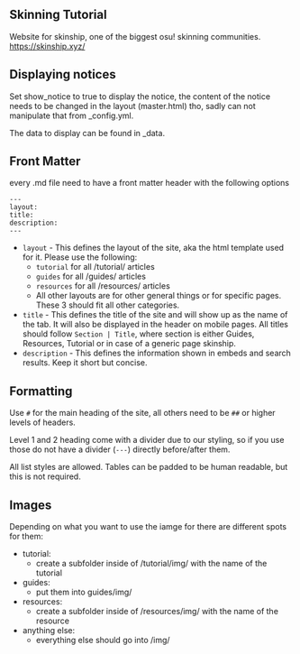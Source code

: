 ## Skinning Tutorial

Website for skinship, one of the biggest osu! skinning communities.
https://skinship.xyz/

## Displaying notices

Set show_notice to true to display the notice, the content of the notice needs to be changed in the layout (master.html) tho, sadly can not manipulate that from \_config.yml.

The data to display can be found in \_data.

## Front Matter

every .md file need to have a front matter header with the following options

```
---
layout:
title:
description:
---
```

-   `layout` - This defines the layout of the site, aka the html template used for it. Please use the following:
    -   `tutorial` for all /tutorial/ articles
    -   `guides` for all /guides/ articles
    -   `resources` for all /resources/ articles
    -   All other layouts are for other general things or for specific pages. These 3 should fit all other categories.
-   `title` - This defines the title of the site and will show up as the name of the tab. It will also be displayed in the header on mobile pages. All titles should follow `Section | Title`, where section is either Guides, Resources, Tutorial or in case of a generic page skinship.
-   `description` - This defines the information shown in embeds and search results. Keep it short but concise.

## Formatting

Use `#` for the main heading of the site, all others need to be `##` or higher levels of headers.

Level 1 and 2 heading come with a divider due to our styling, so if you use those do not have a divider (`---`) directly before/after them.

All list styles are allowed. Tables can be padded to be human readable, but this is not required.

## Images

Depending on what you want to use the iamge for there are different spots for them:

-   tutorial:
    -   create a subfolder inside of /tutorial/img/ with the name of the tutorial
-   guides:
    -   put them into guides/img/
-   resources:
    -   create a subfolder inside of /resources/img/ with the name of the resource
-   anything else:
    -   everything else should go into /img/
